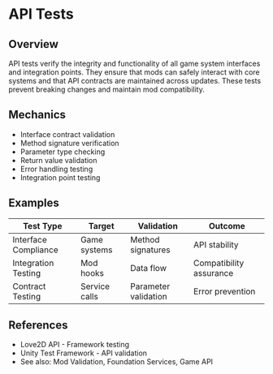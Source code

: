 # API Tests

## Overview
API tests verify the integrity and functionality of all game system interfaces and integration points. They ensure that mods can safely interact with core systems and that API contracts are maintained across updates. These tests prevent breaking changes and maintain mod compatibility.

## Mechanics
- Interface contract validation
- Method signature verification
- Parameter type checking
- Return value validation
- Error handling testing
- Integration point testing

## Examples
| Test Type | Target | Validation | Outcome |
|-----------|--------|------------|---------|
| Interface Compliance | Game systems | Method signatures | API stability |
| Integration Testing | Mod hooks | Data flow | Compatibility assurance |
| Contract Testing | Service calls | Parameter validation | Error prevention |

## References
- Love2D API - Framework testing
- Unity Test Framework - API validation
- See also: Mod Validation, Foundation Services, Game API
